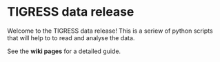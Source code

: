 # TIGRESS data release

Welcome to the TIGRESS data release! This is a seriew of python scripts that will help to
to read and analyse the data.

See the **wiki pages** for a detailed guide.
